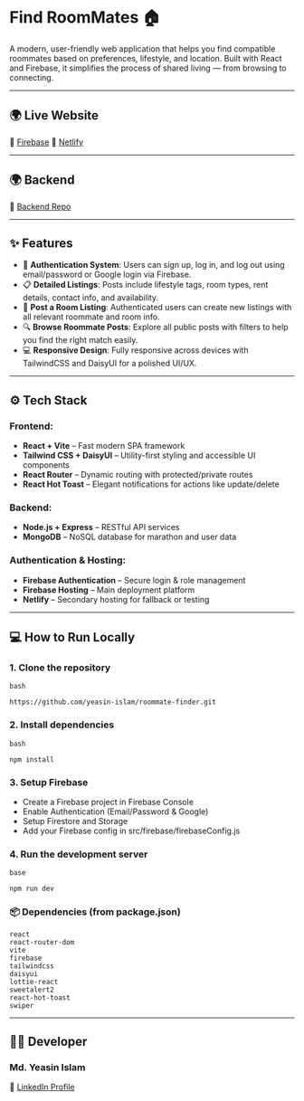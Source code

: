 # Find RoomMates 🏠
A modern, user-friendly web application that helps you find compatible roommates based on preferences, lifestyle, and location. Built with React and Firebase, it simplifies the process of shared living — from browsing to connecting.

---

## 🌍 Live Website

🔗 [Firebase](https://roommate-finder-b11-a10.web.app)
🔗 [Netlify](https://find-roommate-catagori-orange-a10.netlify.app)

---

## 🌍 Backend

🔗 [Backend Repo](https://github.com/yeasin-islam/roommate-finder-server-side)

---

## ✨ Features
- 🔐 **Authentication System**: Users can sign up, log in, and log out using email/password or Google login via Firebase.
- 📋 **Detailed Listings**: Posts include lifestyle tags, room types, rent details, contact info, and availability.
- 📝 **Post a Room Listing**: Authenticated users can create new listings with all relevant roommate and room info.
- 🔍 **Browse Roommate Posts**: Explore all public posts with filters to help you find the right match easily.
- 💻 **Responsive Design**: Fully responsive across devices with TailwindCSS and DaisyUI for a polished UI/UX.

---

## ⚙️ Tech Stack

### Frontend:
- **React + Vite** – Fast modern SPA framework
- **Tailwind CSS + DaisyUI** – Utility-first styling and accessible UI components
- **React Router** – Dynamic routing with protected/private routes
- **React Hot Toast** – Elegant notifications for actions like update/delete

### Backend:
- **Node.js + Express** – RESTful API services
- **MongoDB** – NoSQL database for marathon and user data

### Authentication & Hosting:
- **Firebase Authentication** – Secure login & role management
- **Firebase Hosting** – Main deployment platform
- **Netlify** – Secondary hosting for fallback or testing

---
## 💻 How to Run Locally

### 1. Clone the repository

```
bash

https://github.com/yeasin-islam/roommate-finder.git

```
### 2. Install dependencies

```
bash

npm install

```

### 3. Setup Firebase

- Create a Firebase project in Firebase Console
- Enable Authentication (Email/Password & Google)
- Setup Firestore and Storage
- Add your Firebase config in src/firebase/firebaseConfig.js

### 4. Run the development server

```
base

npm run dev

```

### 📦 Dependencies (from package.json)

```
react
react-router-dom
vite
firebase
tailwindcss
daisyui
lottie-react
sweetalert2
react-hot-toast
swiper
```

---

## 👨‍💻 Developer

### Md. Yeasin Islam
🔗 [LinkedIn Profile](https://www.linkedin.com/in/yeasin-islam75)
